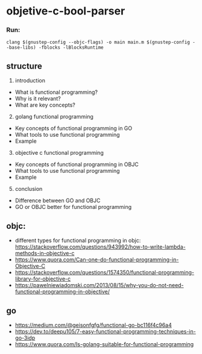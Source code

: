# objetive-c-bool-parser

### Run:
`clang $(gnustep-config --objc-flags) -o main main.m $(gnustep-config --base-libs) -fblocks -lBlocksRuntime`


## structure
1. introduction
 * What is functional programming?
 * Why is it relevant?
 * What are key concepts?
2. golang functional programming
  * Key concepts of functional programming in GO
  * What tools to use functional programming
  * Example
3. objective c functional programming
  * Key concepts of functional programming in OBJC
  * What tools to use functional programming
  * Example 
5. conclusion
  * Difference between GO and OBJC
  * GO or OBJC better for functional programming

## objc:
* different types for functional programming in objc: https://stackoverflow.com/questions/943992/how-to-write-lambda-methods-in-objective-c
 * https://www.quora.com/Can-one-do-functional-programming-in-Objective-C
* https://stackoverflow.com/questions/1574350/functional-programming-library-for-objective-c
* https://pawelniewiadomski.com/2013/08/15/why-you-do-not-need-functional-programming-in-objective/

## go
* https://medium.com/@geisonfgfg/functional-go-bc116f4c96a4
* https://dev.to/deepu105/7-easy-functional-programming-techniques-in-go-3idp
* https://www.quora.com/Is-golang-suitable-for-functional-programming


